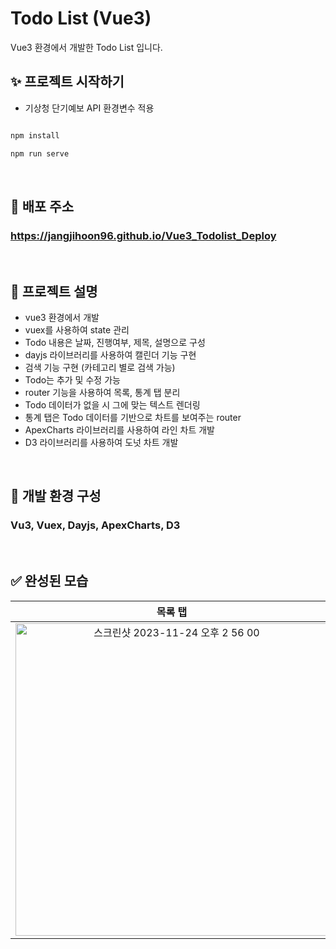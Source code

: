 # Todo List (Vue3)

Vue3 환경에서 개발한 Todo List 입니다.
<br/>

## ✨ 프로젝트 시작하기

- 기상청 단기예보 API 환경변수 적용

```bash

npm install

npm run serve

```

<br/>

## 🌟 배포 주소

### https://jangjihoon96.github.io/Vue3_Todolist_Deploy

<br/>

## 🔖 프로젝트 설명

- vue3 환경에서 개발
- vuex를 사용하여 state 관리
- Todo 내용은 날짜, 진행여부, 제목, 설명으로 구성
- dayjs 라이브러리를 사용하여 캘린더 기능 구현
- 검색 기능 구현 (카테고리 별로 검색 가능)
- Todo는 추가 및 수정 가능
- router 기능을 사용하여 목록, 통계 탭 분리
- Todo 데이터가 없을 시 그에 맞는 텍스트 렌더링
- 통계 탭은 Todo 데이터를 기반으로 차트를 보여주는 router
- ApexCharts 라이브러리를 사용하여 라인 차트 개발
- D3 라이브러리를 사용하여 도넛 차트 개발

<br/>

## 📖 개발 환경 구성

### Vu3, Vuex, Dayjs, ApexCharts, D3

<br/>

## ✅ 완성된 모습

| 목록 탭 | 통계 탭  |
| :--: | :-: |
| <img width="500" alt="스크린샷 2023-11-24 오후 2 56 00" src="https://github.com/jangjihoon96/Vue3_TodoList/assets/119390662/8a1b9adc-5ad6-47c8-afb7-195899e4001a"> | <img width="500" alt="스크린샷 2023-11-24 오후 2 56 11" src="https://github.com/jangjihoon96/Vue3_TodoList/assets/119390662/df7f402a-dc6b-4374-8490-5a3a4771db9e"> |

